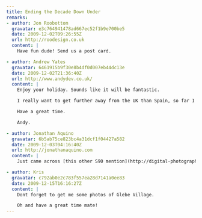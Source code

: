```yaml
---
title: Ending the Decade Down Under
remarks:
- author: Jon Roobottom
  gravatar: e3c764941478ad667ec52f1b9e700be5
  date: 2009-12-02T09:26:55Z
  url: http://roodesign.co.uk
  content: |
    Have fun dude! Send us a post card.

- author: Andrew Yates
  gravatar: 6461915b9f30e8b4df0d007eb44dc13e
  date: 2009-12-02T21:36:40Z
  url: http://www.andydev.co.uk/
  content: |
    Enjoy your holiday. Sounds like it will be fantastic.

    I really want to get further away from the UK than Spain, so far I am yet to manage it. Hoping that the saving that I have been doing means by this time next year I would of made it past that barrier I haven't crossed yet.

    Have a great time.

    Andy.

- author: Jonathan Aquino
  gravatar: 6b5ab75ce823bc4a31dcf1f04427a582
  date: 2009-12-03T04:16:40Z
  url: http://jonathanaquino.com
  content: |
    Just came across [this other S90 mention](http://digital-photography-school.com/top-20-popular-point-and-shoot-digital-cameras)

- author: Kris
  gravatar: c792ab0e2c783f557ea28d7141a0ee83
  date: 2009-12-15T16:16:27Z
  content: |
    Dont forget to get me some photos of Glebe Village.

    Oh and have a great time mate!
---
```

